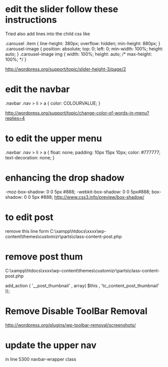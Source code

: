 edit the slider follow these instructions
============================================
Tried also add lines into the child css like

.carousel .item {
line-height: 380px;
overflow: hidden;
min-height: 880px;
}
.carousel-image {
position: absolute;
top: 0;
left: 0;
min-width: 100%;
height: auto;
}
.carousel-image img {
width: 100%;
height: auto;
/* max-height: 100%; */
}

http://wordpress.org/support/topic/slider-height-3/page/2

edit the navbar 
==============================================

.navbar .nav > li > a {
color: COLOURVALUE;
}

http://wordpress.org/support/topic/change-color-of-words-in-menu?replies=4


to edit the upper menu
======================

.navbar .nav > li > a {
  float: none;
  padding: 10px 15px 10px;
  color: #777777;
  text-decoration: none;
}





enhancing the drop shadow
=========================

 -moz-box-shadow: 0 0 5px #888;
-webkit-box-shadow: 0 0 5px#888;
box-shadow: 0 0 5px #888;
http://www.css3.info/preview/box-shadow/


to edit post 
====================================
remove this line form
C:\xampp\htdocs\xxxx\wp-content\themes\customizr\parts\class-content-post.php

  <div class="tc-content <?php echo $content_class; ?>">
      
remove post thum
===================
C:\xampp\htdocs\xxxx\wp-content\themes\customizr\parts\class-content-post.php

 add_action  ( '__post_thumbnail'        , array( $this , 'tc_content_post_thumbnail' ));

Remove Disable ToolBar Removal
=============================

http://wordpress.org/plugins/wp-toolbar-removal/screenshots/


update the upper nav
====================
in line 5300
navbar-wrapper class

